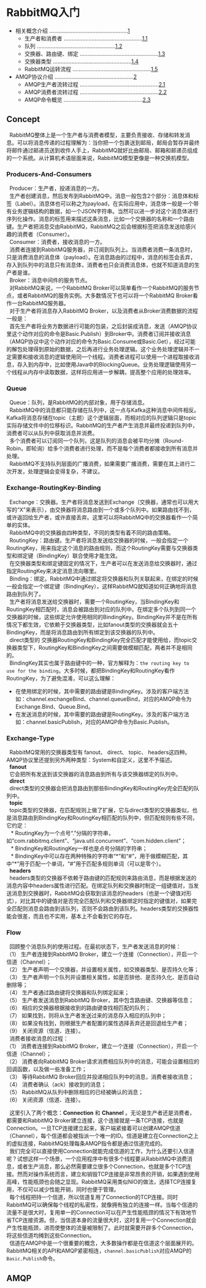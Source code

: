 # RabbitMQ入门    
- 相关概念介绍 ...................................................[1](#Concept)    
    - 生产者和消费者 ...................................................[1.1](#Producers-And-Consumers)   
    - 队列  ...................................................[1.2](#Queue)  
    - 交换器、路由键、绑定  ...................................................[1.3](#Exchange-RoutingKey-Binding)  
    - 交换器类型  ...................................................[1.4](#Exchange-Type)  
    - RabbitMQ运转流程  ...................................................[1.5](#Flow)  
- AMQP协议介绍  ...................................................[2](#AMQP)    
    - AMQP生产者流转过程  ...................................................[2.1](#AMQP-Producers)  
    - AMQP消费者流转过程  ...................................................[2.2](#AMQP-Consumers)  
    - AMQP命令概览  ...................................................[2.3](#AMQP-Command)    
    
    
    
## Concept  
&nbsp;&nbsp;RabbitMQ整体上是一个生产者与消费者模型，主要负责接收、存储和转发消息。可以将消息传递的过程理解为：当你把一个包裹送到邮局，邮局会暂存并最终将邮件通过邮递员送到收件人手上，RabbitMQ就好比由邮局、邮箱和邮递员组成的一个系统。从计算机术语层面来说，RabbitMQ模型更像是一种交换机模型。  

### Producers-And-Consumers  
&nbsp;&nbsp;Producer：生产者，投递消息的一方。  
&nbsp;&nbsp;生产者创建消息，然后发布到RabbitMQ中。消息一般包含2个部分：消息体和标签（Label）。消息体也可以称之为payload，在实际应用中，消息体一般是一个带有业务逻辑结构的数据，如一个JSON字符串。当然可以进一步对这个消息体进行序列化操作。消息的标签用来描述这条消息，比如一个交换器的名称和一个路由键。生产者把消息交由RabbitMQ，RabbitMQ之后会根据标签把消息发送给感兴趣的消费者（Consumer）。  
&nbsp;&nbsp;Consumer：消费者，接收消息的一方。  
&nbsp;&nbsp;消费者连接到RabbitMQ服务器，并订阅到队列上。当消费者消费一条消息时，只是消费消息的消息体（payload）。在消息路由的过程中，消息的标签会丢弃，存入到队列中的消息只有消息体，消费者也只会消费消息体，也就不知道消息的生产者是谁。  
&nbsp;&nbsp;Broker：消息中间件的服务节点。  
&nbsp;&nbsp;对RabbitMQ来说，一个RabbitMQ Broker可以简单看作一个RabbitMQ的服务节点，或者RabbitMQ的服务实例。大多数情况下也可以将一个RabbitMQ Broker看作一台RabbitMQ服务器。  
&nbsp;&nbsp;对于生产者将消息存入RabbitMQ Broker，以及消费者从Broker消费数据的流程一般是：  
&nbsp;&nbsp;首先生产者将业务方数据进行可能的包装，之后封装成消息，发送（AMQP协议里这个动作对应的命令是Basic.Publish）到Broker中。消费者订阅并接收消息（AMQP协议中这个动作对应的命令为Basic.Consume或Basic.Get），经过可能的解包处理得到原始的数据，之后再进行业务处理逻辑。这个业务处理逻辑并不一定需要和接收消息的逻辑使用同一个线程。消费者进程可以使用一个进程取接收消息，存入到内存中，比如使用Java中的BlockingQueue。业务处理逻辑使用另一个线程从内存中读取数据，这样将应用进一步解耦，提高整个应用的处理效率。  


### Queue  
&nbsp;&nbsp;Queue：队列，是RabbitMQ的内部对象，用于存储消息。  
&nbsp;&nbsp;RabbitMQ中的消息都只能存储在队列中，这一点与Kafka这种消息中间件相反。Kafka将消息存储在topic（主题）这个逻辑层面，而相对应的队列逻辑只是topic实际存储文件中的位移标识。RabbitMQ的生产者产生消息并最终投递到队列中，消费者可以从队列中获取消息并消费。  
&nbsp;&nbsp;多个消费者可以订阅同一个队列，这是队列的消息会被平均分摊（Round-Robin，即轮询）给多个消费者进行处理，而不是每个消费者都接收到所有消息并处理。  
&nbsp;&nbsp;RabbitMQ不支持队列层面的广播消费，如果需要广播消费，需要在其上进行二次开发，处理逻辑会变得复杂，不建议。  

### Exchange-RoutingKey-Binding  
&nbsp;&nbsp;Exchange：交换器。生产者将消息发送到Exchange（交换器，通常也可以用大写的“X”来表示），由交换器将消息路由到一个或多个队列中。如果路由找不到，或许返回给生产者，或许直接丢弃。这里可以将RabbitMQ中的交换器看作一个简单的实体。  
&nbsp;&nbsp;RabbitMQ中的交换器由四种类型，不同的类型有着不同的路由策略。  
&nbsp;&nbsp;RoutingKey：路由键。生产者将消息发送给交换器的时候，一般会指定一个RoutingKey，用来指定这个消息的路由规则，而这个RoutingKey需要与交换器类型和绑定键（BindingKey）联合使用才能生效。  
&nbsp;&nbsp;在交换器类型和绑定键固定的情况下，生产者可以在发送消息给交换器时，通过指定RoutingKey来决定消息流向哪里。  
&nbsp;&nbsp;Binding：绑定。RabbitMQ中通过绑定将交换器和队列关联起来，在绑定的时候一般会指定一个绑定键（BindingKey），这样RabbitMQ就知道如何正确地将消息路由到队列了。  
&nbsp;&nbsp;生产者将消息发送给交换器时，需要一个RoutingKey，当BindingKey和RoutingKey相匹配时，消息会被路由到对应的队列中。在绑定多个队列到同一个交换器的时候，这些绑定允许使用相同的BindingKey。BindingKey并不是在所有情况下都生效，它依赖于交换器类型，比如fanout类型的交换器就会五十BindingKey，而是将消息路由到所有绑定到该交换器的队列中。  
&nbsp;&nbsp;direct类型的 交换器RoutingKey和BindingKey完全匹配才能使用给，而topic交换器类型下，RoutingKey和BindingKey之间需要做模糊匹配，两者并不是相同的。  
&nbsp;&nbsp;BindingKey其实也属于路由键中的一种，官方解释为：`the routing key to use for the binding`。大多时候，都把BindingKey和RoutingKey看作RoutingKey，为了避免混淆，可以这么理解：  
* 在使用绑定的时候，其中需要的路由键是BindingKey。涉及的客户端方法如：channel.exchangeBind、channel.queueBind，对应的AMQP命令为Exchange.Bind、Queue.Bind。  
* 在发送消息的时候，其中需要的路由键是RoutingKey。涉及的客户端方法如：channel.basicPublish，对应的AMQP命令为Basic.Publish。   


### Exchange-Type   
&nbsp;&nbsp;RabbitMQ常用的交换器类型有 fanout、 direct、 topic、 headers这四种。AMQP协议里还提到另外两种类型：System和自定义，这里不予描述。    
&nbsp;&nbsp;**fanout**    
&nbsp;&nbsp;它会把所有发送到该交换器的消息路由到所有与该交换器绑定的队列中。   
&nbsp;&nbsp;**direct**    
&nbsp;&nbsp;direct类型的交换器会把消息路由到那些BindingKey和RoutingKey完全匹配的队列中。     
&nbsp;&nbsp;**topic**   
&nbsp;&nbsp;topic类型的交换器，在匹配规则上做了扩展，它与direct类型的交换器类似，也是消息路由到BindingKey和RoutingKey相匹配的队列中，但匹配规则有些不同，它约定：  
&nbsp;&nbsp; * RoutingKey为一个点号“.”分隔的字符串，如“com.rabbitmq.client”、“java.util.concurrent”、“com.hidden.client”；  
&nbsp;&nbsp; * BindingKey和RoutingKey一样也是点号分隔的字符串；  
&nbsp;&nbsp; * BindingKey中可以存在两种特殊的字符串“\*”和“#”，用于做模糊匹配，其中“\*”用于匹配一个单词，“#”用于匹配多规则单词（可以是零个）。    
&nbsp;&nbsp;**headers**   
&nbsp;&nbsp;headers类型的交换器不依赖于路由键的匹配规则来路由消息，而是根据发送的消息内容中headers属性进行匹配。在绑定队列和交换器时制定一组键值对，当发送消息到交换器时，RabbitMQ会获取到该消息的headers（也是一个键值对形式），对比其中的键值对是否完全匹配队列和交换器绑定时指定的键值对，如果完全匹配则消息会路由到该队列，否则不会路由到该队列。headers类型的交换器性能会很差，而且也不实用，基本上不会看到它的存在。     


### Flow    
&nbsp;&nbsp;回顾整个消息队列的使用过程。在最初状态下，生产者发送消息的时候：  
（1） 生产者连接到RabbitMQ Broker，建立一个连接（Connection），开启一个信道（Channel）；    
（2） 生产者声明一个交换器，并设置相关属性，如交换器类型、是否持久化等；  
（3） 生产者声明一个队列并设置相关属性，如是否排他、是否持久化、是否自动删除等；    
（4） 生产者通过路由键将交换器和队列绑定起来；     
（5） 生产者发送消息到RabbitMQ Broker，其中包含路由键、交换器等信息；    
（6） 相应的交换器根据接收到的路由键查找相匹配的队列；    
（7） 如果找到，则将从生产者发送过来的消息存入相应的队列中；    
（8） 如果没有找到，则根据生产者配置的属性选择丢弃还是回退给生产者；    
（9） 关闭资源（信道、连接）。     
&nbsp;&nbsp;消费者接收消息的过程：    
（1） 消费者连接到RabbitMQ Broker，建立一个连接（Connection），开启一个信道（Channel）；    
（2） 消费者向RabbitMQ Broker请求消费相应队列中的消息，可能会设置相应的回调函数，以及做一些准备工作；    
（3） 等待RabbitMQ Broker回应并投递相应队列中的消息，消费者接收消息；    
（4） 消费者确认（ack）接收到的消息；   
（5） RabbitMQ从队列中删除相应的已经被确认的消息；  
（6） 关闭资源（信道、连接）。    

&nbsp;&nbsp;这里引入了两个概念：**Connection** 和 **Channel** 。无论是生产者还是消费者，都需要和RabbitMQ Broker建立连接，这个连接就是一条TCP连接，也就是Connection。一旦TCP连接建立起来，客户端紧接着可以创建AMQP信道（Channel），每个信道都会被指派一个唯一的ID。信道是建立在Connection之上的虚拟连接，RabbitMQ处理每条AMQP指令都是通过信道完成的。     
&nbsp;&nbsp;我们完全可以直接使用Connection就能完成信道的工作，为什么还要引入信道呢？试想这样一个场景，一个应用程序中有很多个线程要从RabbitMQ中消费消息，或者生产消息，那么必然需要建立很多个Connection，也就是多个TCP连接。然而对操作系统而言，建立和销毁TCP连接是非常昂贵的开销，如果遇到使用高峰，性能瓶颈也会随之显现。RabbitMQ采用类似NIO的做法，选择TCP连接复用，不仅可以减少性能开销，同时也便于管理。      
&nbsp;&nbsp;每个线程把持一个信道，所以信道复用了Connection的TCP连接。同时RabbitMQ可以确保每个线程的私密性，就像拥有独立的连接一样。当每个信道的流量不是很大时，复用单一的Connection可以在产生性能瓶颈的情况下有效地节省TCP连接资源。但，当信道本身的流量很大时，这时复用一个Connection就会产生性能瓶颈，进而使整体的流量被限制了。此时就需要开辟多个Connection，将这些信道均摊到这些Connection。   
&nbsp;&nbsp;信道在AMQP中是一个很重要的概念，大多数操作都是在信道这个层面展开的。RabbitMQ相关的API和AMQP紧密相连，`channel.basicPublish`对应AMQP的`Basic.Publish`命令。     


## AMQP    
&nbsp;&nbsp;